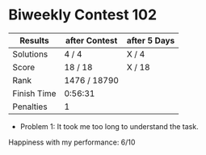# Biweekly Contest 102


| Results     | after Contest | after 5 Days |
| ---         | ---           | ---          |
| Solutions   | 4  / 4        | X / 4        |
| Score       | 18 / 18       | X / 18       |
| Rank        | 1476 / 18790  |              |
| Finish Time | 0:56:31       |              |
| Penalties   | 1             |              |

- Problem 1: It took me too long to understand the task.

Happiness with my performance: 6/10